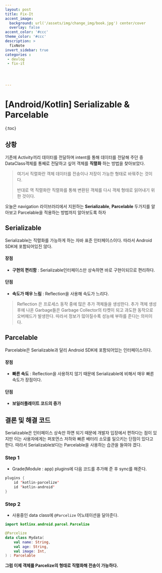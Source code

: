 ```yaml
---
layout: post
title: Fix-It
accent_image: 
  background: url('/assets/img/change_img/book.jpg') center/cover
  overlay: false
accent_color: '#ccc'
theme_color: '#ccc'
description: >
  fixNote
invert_sidebar: true
categories :
 - devlog
 - fix-it




---
```


# [Android/Kotlin] Serializable & Parcelable

{:toc}





## 상황

기존에 Activity끼리 데이터를 전달하며 intent를 통해 데이터를 전달해 주던 중 DataClass객체를 통째로 전달하고 싶어 객체를 **직렬화** 하는 방법을 찾아보았다.

> 여기서 직렬화란 객체 데이터를 전송이나 저장이 가능한 형태로 바꿔주는 것이다.
>
> 반대로 역 직렬화란 직렬화를 통해 변환된 객체를 다시 객체 형태로 읽어내기 위한 것이다. 

오늘은 navigation 라이브러리에서 지원하는 **Serializable**, **Parcelable** 두가지를 알아보고 Parcelable을 적용하는 방법까지 알아보도록 하자





## Serializable

Serializable는 직렬화를 가능하게 하는 자바 표준 인터페이스이다. 따라서 Android SDK에 포함되어있진 않다.

#### 장점

- **구현의 편리함** : Serializable인터페이스만 상속하면 바로 구현이되므로 편리하다.

#### 단점

- **속도가 매우 느림** : Reflection을 사용해 속도가 느리다.

> Reflection 은 프로세스 동작 중에 많은 추가 객체들을 생성한다. 
> 추가 객체 생성 후에 나온 Garbage들은 Garbage Collector의 타켓이 되고 과도한 동작으로 오버헤드가 발생한다.
> 따라서 정보가 많아질수록 성능에 부하를 준다는 의미이다.



## Parcelable

Parcelable은 Serializable과 달리 Android SDK에 포함되어있는 인터페이스이다.

#### 장점

- **빠른 속도** : Reflection을 사용하지 않기 때문에 Serializable에 비해서 매우 빠른 속도가 장점이다.

#### 단점

- **보일러플레이트 코드의 증가**



## 결론 및 해결 코드

Serializable은 인터페이스 상속만 하면 되기 때문에 개발자 입장에서 편하다는 점이 있지만 이는 사용자에게는 퍼포먼스 저하와 빠른 배터리 소모를 일으키는 단점이 있다고 한다. 따라서 Serializable보다는 Parcelable을 사용하는 습관을 들여야 겠다.

### Step 1 

- Grade(Module : app) plugins에 다음 코드를 추가해 준 후 sync를 해준다.

```kotlin
plugins {
    id 'kotlin-parcelize'
    id 'kotlin-android'
}
```

### Step 2

- 사용중인 data class에 `@Parcelize` 어노테이션을 달아준다.

```kotlin
import kotlinx.android.parcel.Parcelize

@Parcelize
data class Mydata(
    val name: String,
    val age: String,
    val image: Int,
) : Parcelable
```

**그럼 이제 객체를 Parcelize의 형태로 직렬화해 전송이 가능하다.**
